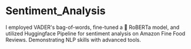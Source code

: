 # Sentiment_Analysis
I employed VADER's bag-of-words, fine-tuned a 🤗 RoBERTa model, and utilized Huggingface Pipeline for sentiment analysis on Amazon Fine Food Reviews. Demonstrating NLP skills with advanced tools.
